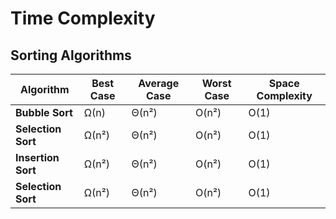 # Time Complexity

## Sorting Algorithms

| Algorithm         | Best Case | Average Case | Worst Case | Space Complexity |
|------------------|-----------|-------------|------------|------------------|
| **Bubble Sort**  | Ω(n)      | Θ(n²)       | O(n²)      | O(1)             |
| **Selection Sort** | Ω(n²)   | Θ(n²)       | O(n²)      | O(1)             |
| **Insertion Sort** | Ω(n²)   | Θ(n²)       | O(n²)      | O(1)             |
| **Selection Sort** | Ω(n²)   | Θ(n²)       | O(n²)      | O(1)             |
